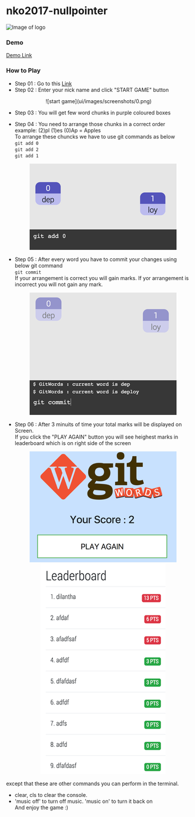 # nko2017-nullpointer

![Image of logo](https://gitwords.herokuapp.com/ui/images/logo.png)

### Demo

[Demo Link](https://gitwords.herokuapp.com/)

### How to Play

* Step 01 : Go to this [Link](https://gitwords.herokuapp.com/)
* Step 02 : Enter your nick name and click "START GAME" button
<center>![start game](ui/images/screenshots/0.png)</center>


* Step 03 : You will get few word chunks in purple coloured boxes
* Step 04 : You need to arrange those chunks in a correct order <br>
            example: (2)pl (1)es   (0)Ap  = Apples <br>
            To arrange these chuncks we have to use git commands as below <br>
            ```git add 0 ```<br>
            ```git add 2 ```<br>
            ```git add 1 ```<br>
            <center>![add chunk](ui/images/screenshots/1.png)</center>


* Step 05 : After every word you have to commit your changes using below git command <br>
            ```git commit```<br>
            If your arrangement is correct you will gain marks. If yor arrangement is incorrect you will not gain any mark.
            <center>![finish](ui/images/screenshots/2.png)</center>

* Step 06 : After 3 minuits of time your total marks will be displayed on Screen. <br>
If you click the "PLAY AGAIN" button you will see heighest marks in leaderboard which is on right side of the screen <br>
            <center>![play again](ui/images/screenshots/3.png)</center>
            <center>![leaderboard](ui/images/screenshots/4.png)</center>

except that these are other commands you can perform in the terminal.
- clear, cls to clear the console. 
- 'music off' to turn off music. 'music on' to turn it back on<br>
 And enjoy the game :)    

